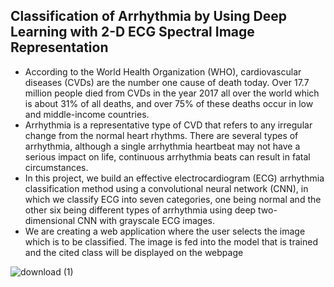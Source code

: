 
## Classification of Arrhythmia by Using Deep Learning with 2-D ECG Spectral Image Representation

 * According to the World Health Organization (WHO), cardiovascular diseases (CVDs) are the number one cause of death today. Over 17.7 million people died from CVDs in the year 2017 all over the world which is about 31% of all deaths, and over 75% of these deaths occur in low and middle-income countries. 
 * Arrhythmia is a representative type of CVD that refers to any irregular change from the normal heart rhythms. There are several types of arrhythmia, although a single arrhythmia heartbeat may not have a serious impact on life, continuous arrhythmia beats can result in fatal circumstances. 
* In this project, we build an effective electrocardiogram (ECG) arrhythmia classification method using a convolutional neural network (CNN), in which we classify ECG into seven categories, one being normal and the other six being different types of arrhythmia using deep two-dimensional CNN with grayscale ECG images. 
* We are creating a web application where the user selects the image which is to be classified. The image is fed into the model that is trained and the cited class will be displayed on the webpage

![download (1)](https://user-images.githubusercontent.com/65408230/200607451-fcf748c0-8089-41a8-9349-1daf5faea105.png)




